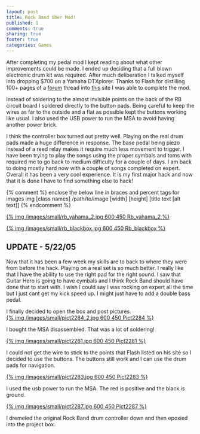 ```yaml
---
layout: post
title: Rock Band Uber Mod!
published: 1
comments: true
sharing: true
footer: true
categories: Games
---
```

After completing my pedal mod I kept reading about what other improvements could be made.  I ended up deciding that a full blown electronic drum kit was required. After much deliberation I talked myself into dropping $700 on a Yamaha DTXplorer.  Thanks to Flash for distilling 100+ pages of a [forum](http://www.rockband.com/forums/showthread.php?t=20420&amp;page=102) thread into [this](http://theflashspeaks.wordpress.com/2008/02/03/playing-rock-band-with-a-yamaha-dtxplorer-how-to/) site I was able to complete the mod.

Instead of soldering to the almost invisible points on the back of the RB circuit board I soldered directly to the button pads.  Being careful to keep the wires as far to the outside and a flat as possible kept the buttons working like usual.  I also used the USB power to run the MSA to avoid having another power brick.

I think the controller box turned out pretty well.  Playing on the real
drum pads made a huge difference in response.  The base pedal being
piezo instead of a reed relay makes it require much less movement to
trigger.  I have been trying to play the songs using the proper cymbals
and toms with required me to go back to medium difficulty for a couple
of days.  I am back to doing mostly hard now with a couple of songs
completed on expert.  Overall it has been a very cool experience.  It
is my first major hack and now that it is done I have to find something else
to hack!

{% comment %}
enclose the below line in braces and percent tags for images
 img [class names] /path/to/image [width] [height] [title text [alt text]]
{% endcomment %}

[{% img /images/small/rb_yahama_2.jpg 600 450 Rb_yahama_2 %}](/images/orig/rb_yahama_2.jpg)


[{% img /images/small/rb_blackbox.jpg 600 450 Rb_blackbox %}](/images/orig/rb_blackbox.jpg)


UPDATE - 5/22/05
---------------------

Now that it has been a few week my skills are to back to where they were from before the hack.  Playing on a real set is so much better.  I really like that I have the ability to use the right pad for the right sound.  I saw that Guitar Hero is going to have cymbals and I think Rock Band should have done that to start with.  I wish I could say I was rocking on expert all the time but I just cant get my kick speed up.  I might just have to add a double bass pedal.


I finally decided to open the box and post pictures.<br />
[{% img /images/small/pict2284_2.jpg 600 450 Pict2284 %}](/images/orig/pict2284_2.jpg)


I bought the MSA disassembled.  That was a lot of soldering!

[{% img /images/small/pict2281.jpg 600 450 Pict2281 %}](/images/orig/pict2281.jpg)

I could not get the wire to stick to the points that Flash listed on his site so I decided to use the buttons.  The buttons still work and I can use the drum pads for navigation.<br />

[{% img /images/small/pict2283.jpg 600 450 Pict2283 %}](/images/orig/pict2283.jpg)


I used the usb power to run the MSA.  The red is positive and the black is ground.

[{% img /images/small/pict2287.jpg 600 450 Pict2287 %}](/images/orig/pict2287.jpg)


I dremeled the original Rock Band drum controller down and then epoxied into the project box.

